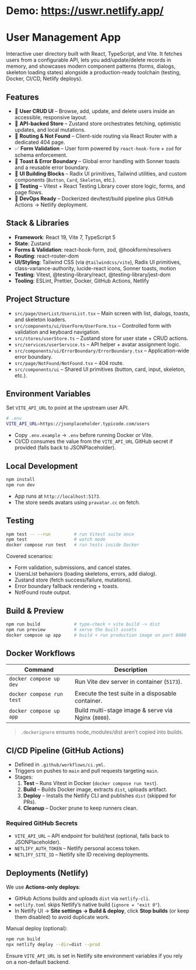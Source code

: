 # Demo: https://uswr.netlify.app/
# User Management App

Interactive user directory built with React, TypeScript, and Vite. It fetches users from a configurable API, lets you add/update/delete records in memory, and showcases modern component patterns (forms, dialogs, skeleton loading states) alongside a production-ready toolchain (testing, Docker, CI/CD, Netlify deploys).

## Features

- 🎯 **User CRUD UI** – Browse, add, update, and delete users inside an accessible, responsive layout.
- 🔄 **API-backed Store** – Zustand store orchestrates fetching, optimistic updates, and local mutations.
- 🧭 **Routing & Not Found** – Client-side routing via React Router with a dedicated 404 page.
- ✅ **Form Validation** – User form powered by `react-hook-form` + `zod` for schema enforcement.
- 🍞 **Toast & Error Boundary** – Global error handling with Sonner toasts and a reusable error boundary.
- 🎨 **UI Building Blocks** – Radix UI primitives, Tailwind utilities, and custom components (`Button`, `Card`, `Skeleton`, etc.).
- 🧪 **Testing** – Vitest + React Testing Library cover store logic, forms, and page flows.
- 🚢 **DevOps Ready** – Dockerized dev/test/build pipeline plus GitHub Actions → Netlify deployment.

## Stack & Libraries

- **Framework**: React 19, Vite 7, TypeScript 5
- **State**: Zustand
- **Forms & Validation**: react-hook-form, zod, @hookform/resolvers
- **Routing**: react-router-dom
- **UI/Styling**: Tailwind CSS (via `@tailwindcss/vite`), Radix UI primitives, class-variance-authority, lucide-react icons, Sonner toasts, motion
- **Testing**: Vitest, @testing-library/react, @testing-library/jest-dom
- **Tooling**: ESLint, Prettier, Docker, GitHub Actions, Netlify

## Project Structure

- `src/page/UserList/UsersList.tsx` – Main screen with list, dialogs, toasts, and skeleton loaders.
- `src/components/ui/UserForm/UserForm.tsx` – Controlled form with validation and keyboard navigation.
- `src/stores/userStore.ts` – Zustand store for user state + CRUD actions.
- `src/services/userService.ts` – API helper + avatar assignment logic.
- `src/components/ui/ErrorBoundary/ErrorBoundary.tsx` – Application-wide error boundary.
- `src/page/NotFound/NotFound.tsx` – 404 route.
- `src/components/ui` – Shared UI primitives (button, card, input, skeleton, etc.).

## Environment Variables

Set `VITE_API_URL` to point at the upstream user API.

```bash
# .env
VITE_API_URL=https://jsonplaceholder.typicode.com/users
```

- Copy `.env.example` → `.env` before running Docker or Vite.
- CI/CD consumes the value from the `VITE_API_URL` GitHub secret if provided (falls back to JSONPlaceholder).

## Local Development

```bash
npm install
npm run dev
```

- App runs at `http://localhost:5173`.
- The store seeds avatars using `pravatar.cc` on fetch.

## Testing

```bash
npm test -- --run         # run Vitest suite once
npm test                  # watch mode
docker compose run test   # run tests inside Docker
```

Covered scenarios:

- Form validation, submissions, and cancel states.
- UsersList behaviors (loading skeletons, errors, add dialog).
- Zustand store (fetch success/failure, mutations).
- Error boundary fallback rendering + toasts.
- NotFound route output.

## Build & Preview

```bash
npm run build             # type-check + vite build -> dist
npm run preview           # serve the built assets
docker compose up app     # build + run production image on port 8080
```

## Docker Workflows

| Command | Description |
| --- | --- |
| `docker compose up dev` | Run Vite dev server in container (`5173`). |
| `docker compose run test` | Execute the test suite in a disposable container. |
| `docker compose up app` | Build multi-stage image & serve via Nginx (`8080`). |

> `.dockerignore` ensures node_modules/dist aren’t copied into builds.

## CI/CD Pipeline (GitHub Actions)

- Defined in `.github/workflows/ci.yml`.
- Triggers on pushes to `main` and pull requests targeting `main`.
- Stages:
  1. **Test** – Runs Vitest in Docker (`docker compose run test`).
  2. **Build** – Builds Docker image, extracts `dist`, uploads artifact.
  3. **Deploy** – Installs the Netlify CLI and publishes `dist` (skipped for PRs).
  4. **Cleanup** – Docker prune to keep runners clean.

### Required GitHub Secrets

- `VITE_API_URL` – API endpoint for build/test (optional, falls back to JSONPlaceholder).
- `NETLIFY_AUTH_TOKEN` – Netlify personal access token.
- `NETLIFY_SITE_ID` – Netlify site ID receiving deployments.

## Deployments (Netlify)

We use **Actions-only deploys**:

- GitHub Actions builds and uploads `dist` via `netlify-cli`.
- `netlify.toml` skips Netlify’s native build (`ignore = "exit 0"`).
- In Netlify UI → **Site settings → Build & deploy**, click **Stop builds** (or keep them disabled) to avoid duplicate work.

Manual deploy (optional):

```bash
npm run build
npx netlify deploy --dir=dist --prod
```

Ensure `VITE_API_URL` is set in Netlify site environment variables if you rely on a non-default backend.
